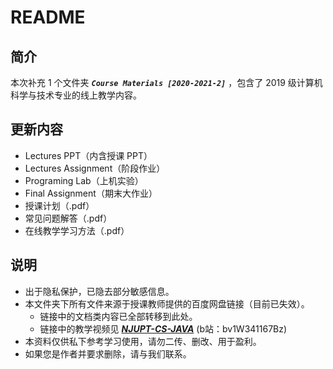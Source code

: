 # README

## 简介

本次补充 1 个文件夹 ***`Course Materials [2020-2021-2]`*** ，包含了 2019 级计算机科学与技术专业的线上教学内容。

## 更新内容

- Lectures PPT（内含授课 PPT）
- Lectures Assignment（阶段作业）
- Programing Lab（上机实验）
- Final Assignment（期末大作业）
- 授课计划（.pdf）
- 常见问题解答（.pdf）
- 在线教学学习方法（.pdf）

## 说明

- 出于隐私保护，已隐去部分敏感信息。
- 本文件夹下所有文件来源于授课教师提供的百度网盘链接（目前已失效）。
  - 链接中的文档类内容已全部转移到此处。
  - 链接中的教学视频见 ***[NJUPT-CS-JAVA](https://www.bilibili.com/video/bv1W341167Bz)*** (b站：bv1W341167Bz)
- 本资料仅供私下参考学习使用，请勿二传、删改、用于盈利。
- 如果您是作者并要求删除，请与我们联系。

